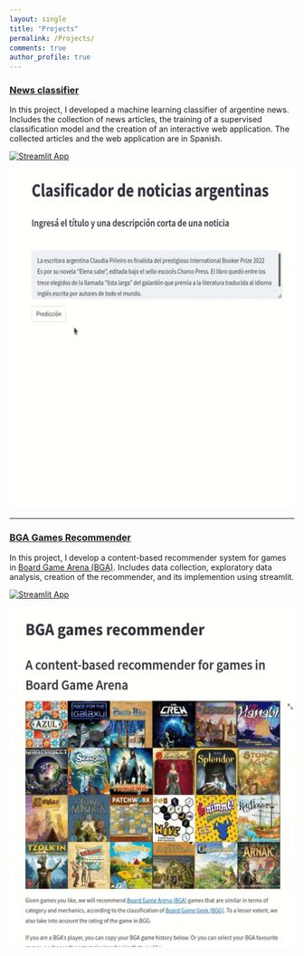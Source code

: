 ```yaml
---
layout: single
title: "Projects"
permalink: /Projects/
comments: true
author_profile: true
---
```


### [News classifier](https://github.com/mgiaroli/News_classifier)

In this project, I developed a machine learning classifier of argentine news. Includes the collection of news articles, the training of a supervised classification model and the creation of an interactive web application. The collected articles and the web application are in Spanish.

[![Streamlit App](https://static.streamlit.io/badges/streamlit_badge_black_white.svg)](https://share.streamlit.io/mgiaroli/news_classifier/main/7.Streamlit_App/news_streamlit.py)

<p align="center">
<img src="/others/classifier.gif" width="600" height="600" />
</p>

--- 

### [BGA Games Recommender](https://github.com/mgiaroli/BGA_games_recommender)

In this project, I develop a content-based recommender system for games in [Board Game Arena (BGA)](https://boardgamearena.com/). 
Includes data collection, exploratory data analysis, creation of the recommender, and its implemention using streamlit.

[![Streamlit App](https://static.streamlit.io/badges/streamlit_badge_black_white.svg)](https://share.streamlit.io/mgiaroli/bga_games_recommender/main/3.Recommender/streamlit_app.py)

<p align="center">
<img src="/others/bga.gif" width="600" height="600" />
</p>





